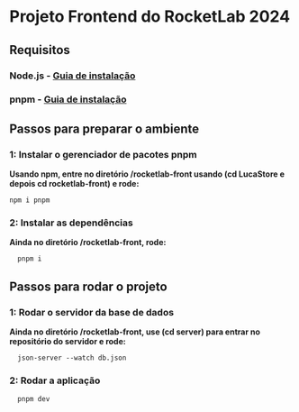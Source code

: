 # Projeto Frontend do RocketLab 2024

## Requisitos

### Node.js - [Guia de instalação](https://nodejs.org/en/learn/getting-started/how-to-install-nodejs)
### pnpm - [Guia de instalação](https://pnpm.io/installation)

## Passos para preparar o ambiente

### 1: Instalar o gerenciador de pacotes pnpm
**Usando npm, entre no diretório /rocketlab-front usando (cd LucaStore e depois cd rocketlab-front) e rode:**

```
npm i pnpm
```

### 2: Instalar as dependências
**Ainda no diretório /rocketlab-front, rode:**

```
  pnpm i
```

## Passos para rodar o projeto

### 1: Rodar o servidor da base de dados
**Ainda no diretório /rocketlab-front, use (cd server) para entrar no repositório do servidor e rode:**

```
  json-server --watch db.json  
```

### 2: Rodar a aplicação

```
  pnpm dev
```
